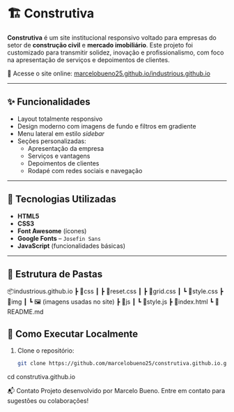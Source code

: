 # 🏗️ Construtiva

**Construtiva** é um site institucional responsivo voltado para empresas do setor de **construção civil** e **mercado imobiliário**. Este projeto foi customizado para transmitir solidez, inovação e profissionalismo, com foco na apresentação de serviços e depoimentos de clientes.

🔗 Acesse o site online: [marcelobueno25.github.io/industrious.github.io](https://marcelobueno25.github.io/construtiva.github.io/)

---

## ✨ Funcionalidades

- Layout totalmente responsivo
- Design moderno com imagens de fundo e filtros em gradiente
- Menu lateral em estilo *sidebar*
- Seções personalizadas:
  - Apresentação da empresa
  - Serviços e vantagens
  - Depoimentos de clientes
  - Rodapé com redes sociais e navegação

---

## 🧱 Tecnologias Utilizadas

- **HTML5**
- **CSS3**
- **Font Awesome** (ícones)
- **Google Fonts** – `Josefin Sans`
- **JavaScript** (funcionalidades básicas)

---

## 📁 Estrutura de Pastas

📦industrious.github.io ┣ 📂css ┃ ┣ 📜reset.css ┃ ┣ 📜grid.css ┃ ┗ 📜style.css ┣ 📂img ┃ ┗ 🖼️ (imagens usadas no site) ┣ 📂js ┃ ┗ 📜style.js ┣ 📜index.html ┗ 📜README.md


## 🚀 Como Executar Localmente

1. Clone o repositório:
   ```bash
   git clone https://github.com/marcelobueno25/construtiva.github.io.git

cd construtiva.github.io

📬 Contato
Projeto desenvolvido por Marcelo Bueno.
Entre em contato para sugestões ou colaborações!
